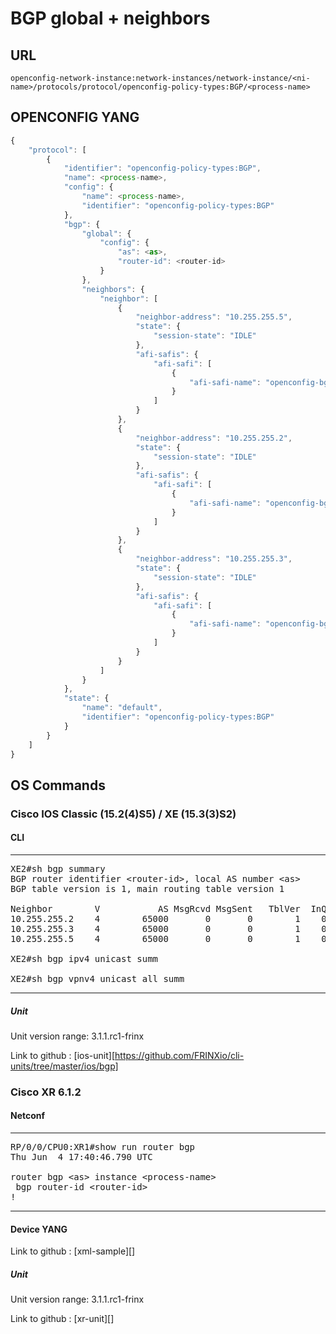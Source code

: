 # BGP global + neighbors

## URL

```
openconfig-network-instance:network-instances/network-instance/<ni-name>/protocols/protocol/openconfig-policy-types:BGP/<process-name>
```

## OPENCONFIG YANG

```javascript
{
    "protocol": [
        {
            "identifier": "openconfig-policy-types:BGP",
            "name": <process-name>,
            "config": {
                "name": <process-name>,
                "identifier": "openconfig-policy-types:BGP"
            },
            "bgp": {
                "global": {
                    "config": {
                        "as": <as>,
                        "router-id": <router-id>
                    }
                },
                "neighbors": {
                    "neighbor": [
                        {
                            "neighbor-address": "10.255.255.5",
                            "state": {
                                "session-state": "IDLE"
                            },
                            "afi-safis": {
                                "afi-safi": [
                                    {
                                        "afi-safi-name": "openconfig-bgp-types:IPV4_UNICAST"
                                    }
                                ]
                            }
                        },
                        {
                            "neighbor-address": "10.255.255.2",
                            "state": {
                                "session-state": "IDLE"
                            },
                            "afi-safis": {
                                "afi-safi": [
                                    {
                                        "afi-safi-name": "openconfig-bgp-types:IPV4_UNICAST"
                                    }
                                ]
                            }
                        },
                        {
                            "neighbor-address": "10.255.255.3",
                            "state": {
                                "session-state": "IDLE"
                            },
                            "afi-safis": {
                                "afi-safi": [
                                    {
                                        "afi-safi-name": "openconfig-bgp-types:IPV4_UNICAST"
                                    }
                                ]
                            }
                        }
                    ]
                }
            },
            "state": {
                "name": "default",
                "identifier": "openconfig-policy-types:BGP"
            }
        }
    ]
}
```


## OS Commands

### Cisco IOS Classic (15.2(4)S5) / XE (15.3(3)S2)

#### CLI

---
<pre>
XE2#sh bgp summary
BGP router identifier &lt;router-id&gt;, local AS number &lt;as&gt;
BGP table version is 1, main routing table version 1

Neighbor        V           AS MsgRcvd MsgSent   TblVer  InQ OutQ Up/Down  State/PfxRcd
10.255.255.2    4        65000       0       0        1    0    0 never    Idle
10.255.255.3    4        65000       0       0        1    0    0 never    Idle
10.255.255.5    4        65000       0       0        1    0    0 never    Idle

XE2#sh bgp ipv4 unicast summ

XE2#sh bgp vpnv4 unicast all summ
</pre>
---

##### Unit

Unit version range: 3.1.1.rc1-frinx

Link to github : [ios-unit][https://github.com/FRINXio/cli-units/tree/master/ios/bgp]

### Cisco XR 6.1.2

#### Netconf

---
<pre>
RP/0/0/CPU0:XR1#show run router bgp
Thu Jun  4 17:40:46.790 UTC

router bgp &lt;as&gt; instance &lt;process-name&gt;
 bgp router-id &lt;router-id&gt;
!
</pre>
---

#### Device YANG
Link to github : [xml-sample][]

##### Unit

Unit version range: 3.1.1.rc1-frinx

Link to github : [xr-unit][]
